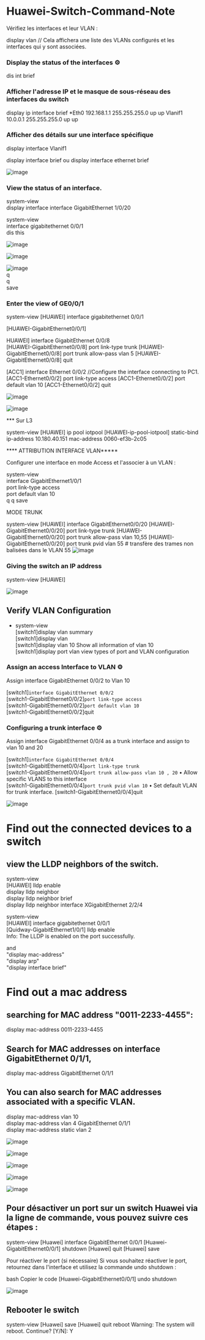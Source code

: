 # Huawei-Switch-Command-Note

Vérifiez les interfaces et leur VLAN :

display vlan    // Cela affichera une liste des VLANs configurés et les interfaces qui y sont associées.


### Display the status of the interfaces ⚙️

 <HUAWEI>dis int brief     
 
 ### Afficher l'adresse IP et le masque de sous-réseau des interfaces du switch   
 
<Huawei> display ip interface brief
*Eth0   192.168.1.1    255.255.255.0    up   up
Vlanif1 10.0.0.1       255.255.255.0    up   up


### Afficher des détails sur une interface spécifique
 
<Huawei> display interface Vlanif1

 
 
 <HUAWEI> display interface brief ou display interface ethernet brief  

 ![image](https://github.com/user-attachments/assets/6805e86c-0f5c-4c93-83f3-2516dba46d12)


### View the status of an interface.

system-view     
display interface interface GigabitEthernet 1/0/20

system-view     
interface gigabitethernet 0/0/1     
dis this

![image](https://github.com/user-attachments/assets/79e9d97a-4f80-45e5-9e5a-a628686f8848)


![image](https://github.com/user-attachments/assets/5606ef4a-34bf-4fcd-80a8-2633ed7ca30e)

![image](https://github.com/user-attachments/assets/4ac59aa5-eda3-4860-8692-bbdc6bffe354)    
q    
q    
save   





### Enter the view of GE0/0/1
<HUAWEI> system-view
[HUAWEI] interface gigabitethernet 0/0/1

[HUAWEI-GigabitEthernet0/0/1]

HUAWEI] interface GigabitEthernet 0/0/8             
[HUAWEI-GigabitEthernet0/0/8] port link-type trunk 
[HUAWEI-GigabitEthernet0/0/8] port trunk allow-pass vlan 5 
[HUAWEI-GigabitEthernet0/0/8] 
quit

[ACC1] interface Ethernet 0/0/2 //Configure the interface connecting to PC1. 
[ACC1-Ethernet0/0/2] port link-type access
 [ACC1-Ethernet0/0/2] port default vlan 10 
[ACC1-Ethernet0/0/2] quit

![image](https://github.com/user-attachments/assets/f3946a83-e666-4bf7-b3b9-6a8ec41585cb)

![image](https://github.com/user-attachments/assets/c09b4689-c63b-4a93-a530-1f0ffd2436db)

*** Sur L3
 
 
<HUAWEI> system-view 
[HUAWEI] ip pool iotpool 
[HUAWEI-ip-pool-iotpool] static-bind ip-address 10.180.40.151  mac-address 0060-ef3b-2c05
 
 
**** ATTRIBUTION INTERFACE VLAN*****


Configurer une interface en mode Access et l'associer à un VLAN :

system-view    
interface GigabitEthernet1/0/1    
port link-type access    
port default vlan 10    
q
q
save


 
 
MODE TRUNK
 
<HUAWEI> system-view
[HUAWEI] interface GigabitEthernet0/0/20
[HUAWEI-GigabitEthernet0/0/20] port link-type trunk
[HUAWEI-GigabitEthernet0/0/20] port trunk allow-pass vlan 10,55 
[HUAWEI-GigabitEthernet0/0/20] port trunk pvid vlan 55 # transfère des trames non balisées dans le VLAN 55 ![image](https://github.com/user-attachments/assets/c64e4978-c505-4755-a219-da0ca7a4121c)


### Giving the switch an IP address

<HUAWEI> system-view
[HUAWEI] 
   
  
![image](https://github.com/user-attachments/assets/17ea9407-2604-4627-a626-9fa6f7a06570)


  ## Verify VLAN Configuration   

- system-view  
[switch1]display vlan summary	      
[switch1]display vlan	     
[switch1]display vlan 10	   Show all information of vlan 10     
[switch1]display port vlan	   view types of port and VLAN configuration

### Assign an access Interface to VLAN ⚙️   

Assign interface GigabitEthernet 0/0/2 to Vlan 10

[switch1]`interface GigabitEthernet 0/0/2`      
[switch1-GigabitEthernet0/0/2]`port link-type access`       
[switch1-GigabitEthernet0/0/2]`port default vlan 10`       
[switch1-GigabitEthernet0/0/2]quit


### Configuring a trunk interface ⚙️ 

Assign interface GigabitEthernet 0/0/4 as a trunk interface and assign to vlan 10 and 20   

[switch1]`interface GigabitEthernet 0/0/4`   
[switch1-GigabitEthernet0/0/4]`port link-type trunk`    
[switch1-GigabitEthernet0/0/4]`port trunk allow-pass vlan 10 , 20`   •	Allow specific VLANS to this interface   
[switch1-GigabitEthernet0/0/4]`port trunk pvid vlan 10`    •	Set default VLAN for trunk interface.
[switch1-GigabitEthernet0/0/4]quit



![image](https://github.com/user-attachments/assets/140a57e1-cb21-46f5-a6d6-a73f7cd5f69c)


# Find out the connected devices to a switch 

## view the LLDP neighbors of the switch. 

<HUAWEI> system-view     
[HUAWEI] lldp enable     
display lldp neighbor        
display lldp neighbor brief           
display lldp neighbor interface XGigabitEthernet 2/2/4          

<HUAWEI> system-view      
[HUAWEI] interface gigabitethernet 0/0/1     
[Quidway-GigabitEthernet1/0/1] lldp enable       
Info: The LLDP is enabled on the port successfully.       

and     
 "display mac-address"           
 "display arp"             
 "display interface brief"            
 

# Find out a mac address

## searching for MAC address "0011-2233-4455":    
display mac-address 0011-2233-4455     

## Search for MAC addresses on interface GigabitEthernet 0/1/1,    
display mac-address GigabitEthernet 0/1/1     

## You can also search for MAC addresses associated with a specific VLAN.    
display mac-address vlan 10    
display mac-address vlan 4 GigabitEthernet 0/1/1    
display mac-address static vlan 2


![image](https://github.com/user-attachments/assets/810b73d1-386e-469f-a25b-1459ea29205c)

![image](https://github.com/user-attachments/assets/8651914c-6bd5-459e-9cce-11ceac1b9782)

![image](https://github.com/user-attachments/assets/780c58d4-3f06-4954-9e48-d935eb77bafe)


![image](https://github.com/user-attachments/assets/966f4f86-0529-401b-8553-b9d0ef8ac389)


![image](https://github.com/user-attachments/assets/09f8e033-a00d-4856-9249-d23a3dfbf4e2)


## Pour désactiver un port sur un switch Huawei via la ligne de commande, vous pouvez suivre ces étapes :

<Huawei> system-view
[Huawei] interface GigabitEthernet 0/0/1
[Huawei-GigabitEthernet0/0/1] shutdown
[Huawei] quit
[Huawei] save

Pour réactiver le port (si nécessaire)
Si vous souhaitez réactiver le port, retournez dans l'interface et utilisez la commande undo shutdown :

bash
Copier le code
[Huawei-GigabitEthernet0/0/1] undo shutdown


![image](https://github.com/user-attachments/assets/4c0ff4ab-3d75-460e-8239-809ecd8a4259)

## Rebooter le switch
<Huawei> system-view
[Huawei] save
[Huawei] quit
<Huawei> reboot
Warning: The system will reboot. Continue? [Y/N]: Y



